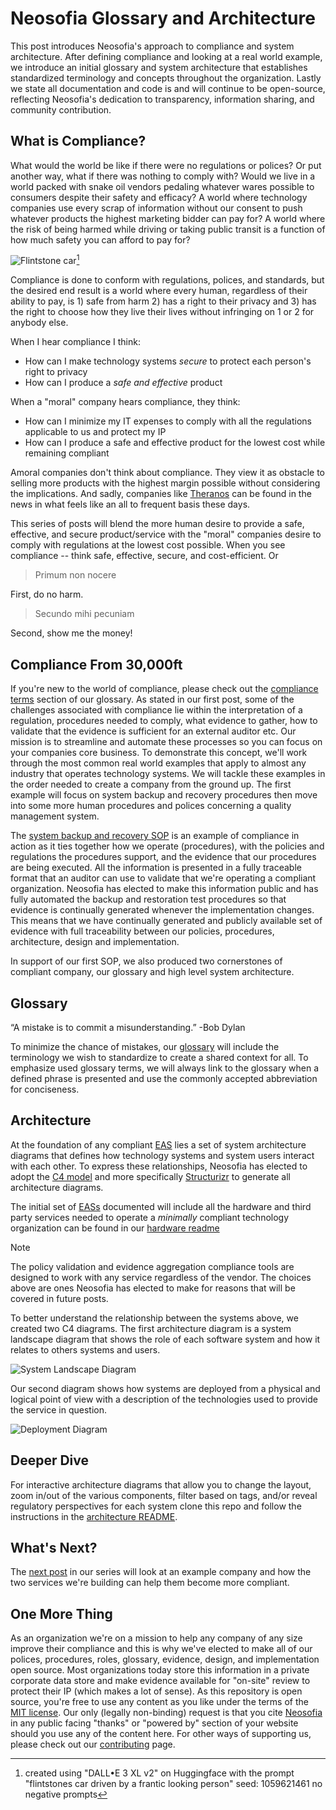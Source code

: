 # Neosofia Glossary and Architecture

This post introduces Neosofia's approach to compliance and system architecture. After defining compliance and looking at a real world example, we introduce an initial glossary and system architecture that establishes standardized terminology and concepts throughout the organization. Lastly we state all documentation and code is and will continue to be open-source, reflecting Neosofia's dedication to transparency, information sharing, and community contribution.

## What is Compliance?

What would the world be like if there were no regulations or polices? Or put another way, what if there was nothing to comply with? Would we live in a world packed with snake oil vendors pedaling whatever wares possible to consumers despite their safety and efficacy? A world where technology companies use every scrap of information without our consent to push whatever products the highest marketing bidder can pay for? A world where the risk of being harmed while driving or taking public transit is a function of how much safety you can afford to pay for?

![Flintstone car](../../shared/images/flintstones-car.png)[^credit]

Compliance is done to conform with regulations, polices, and standards, but the desired end result is a world where every human, regardless of their ability to pay, is 1) safe from harm 2) has a right to their privacy and 3) has the right to choose how they live their lives without infringing on 1 or 2 for anybody else.

When I hear compliance I think:
 * How can I make technology systems *secure* to protect each person's right to privacy
 * How can I produce a *safe and effective* product

When a "moral" company hears compliance, they think:
 * How can I minimize my IT expenses to comply with all the regulations applicable to us and protect my IP
 * How can I produce a safe and effective product for the lowest cost while remaining compliant

Amoral companies don't think about compliance. They view it as obstacle to selling more products with the highest margin possible without considering the implications. And sadly, companies like [Theranos](https://en.wikipedia.org/wiki/Theranos#Exposure_and_downfall) can be found in the news in what feels like an all to frequent basis these days.

This series of posts will blend the more human desire to provide a safe, effective, and secure product/service with the "moral" companies desire to comply with regulations at the lowest cost possible. When you see compliance -- think safe, effective, secure, and cost-efficient. Or

> Primum non nocere

First, do no harm.

> Secundo mihi pecuniam

Second, show me the money!

## Compliance From 30,000ft

If you're new to the world of compliance, please check out the [compliance terms](/shared/glossary.md#compliance-terms) section of our glossary. As stated in our first post, some of the challenges associated with compliance lie within the interpretation of a regulation, procedures needed to comply, what evidence to gather, how to validate that the evidence is sufficient for an external auditor etc. Our mission is to streamline and automate these processes so you can focus on your companies core business. To demonstrate this concept, we'll work through the most common real world examples that apply to almost any industry that operates technology systems. We will tackle these examples in the order needed to create a company from the ground up. The first example will focus on system backup and recovery procedures then move into some more human procedures and polices concerning a quality management system.

The [system backup and recovery SOP](/website/procedures/IT-245-System%20Backup%20and%20Recovery.md) is an example of compliance in action as it ties together how we operate (procedures), with the policies and regulations the procedures support, and the evidence that our procedures are being executed. All the information is presented in a fully traceable format that an auditor can use to validate that we're operating a compliant organization. Neosofia has elected to make this information public and has fully automated the backup and restoration test procedures so that evidence is continually generated whenever the implementation changes. This means that we have continually generated and publicly available set of evidence with full traceability between our policies, procedures, architecture, design and implementation.

In support of our first SOP, we also produced two cornerstones of compliant company, our glossary and high level system architecture.

## Glossary

“A mistake is to commit a misunderstanding.” -Bob Dylan

To minimize the chance of mistakes, our [glossary](/shared/glossary.md) will include the terminology we wish to standardize to create a shared context for all. To emphasize used glossary terms, we will always link to the glossary when a defined phrase is presented and use the commonly accepted abbreviation for conciseness.

## Architecture

At the foundation of any compliant [EAS](/shared/glossary.md#EAS) lies a set of system architecture diagrams that defines how technology systems and system users interact with each other. To express these relationships, Neosofia has elected to adopt the [C4 model](https://c4model.com/) and more specifically [Structurizr](https://structurizr.com/) to generate all architecture diagrams. 

The initial set of [EASs](/shared/glossary.md#EAS) documented will include all the hardware and third party services needed to operate a *minimally* compliant technology organization can be found in our [hardware readme](/hardware/readme.md)

> [!NOTE]
> The policy validation and evidence aggregation compliance tools are designed to work with any service regardless of the vendor. The choices above are ones Neosofia has elected to make for reasons that will be covered in future posts.

To better understand the relationship between the systems above, we created two C4 diagrams. The first architecture diagram is a system landscape diagram that shows the role of each software system and how it relates to others systems and users. 

![System Landscape Diagram](../../shared/images/system-landscape-v1.svg)

Our second diagram shows how systems are deployed from a physical and logical point of view with a description of the technologies used to provide the service in question.

![Deployment Diagram](../../shared/images/deployment-diagram-v1.svg)

## Deeper Dive

For interactive architecture diagrams that allow you to change the layout, zoom in/out of the various components, filter based on tags, and/or reveal regulatory perspectives for each system clone this repo and follow the instructions in the [architecture README](../../architecture/README.md).

## What's Next?

The [next post](./0002_putting_it_all_together.md) in our series will look at an example company and how the two services we're building can help them become more compliant. 

## One More Thing

As an organization we're on a mission to help any company of any size improve their compliance and this is why we've elected to make all of our polices, procedures, roles, glossary, evidence, design, and implementation open source. Most organizations today store this information in a private corporate data store and make evidence available for "on-site" review to protect their IP (which makes a lot of sense). As this repository is open source, you're free to use any content as you like under the terms of the [MIT license](https://en.wikipedia.org/wiki/MIT_License). Our only (legally non-binding) request is that you cite [Neosofia](https://github.com/neosofia/corporate) in any public facing "thanks" or "powered by" section of your website should you use any of the content here. For other ways of supporting us, please check out our [contributing](/CONTRIBUTING.md) page.

[^credit]: created using "DALL•E 3 XL v2" on Huggingface with the prompt "flintstones car driven by a frantic looking person" seed: 1059621461 no negative prompts
